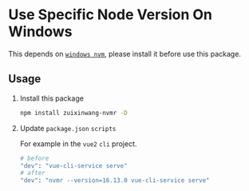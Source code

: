 # Use Specific Node Version On Windows

This depends on [`windows nvm`](https://github.com/coreybutler/nvm-windows), please install it before use this package.

## Usage

1. Install this package

    ``` bash
    npm install zuixinwang-nvmr -D
    ```

2. Update `package.json` `scripts`

    For example in the `vue2` `cli` project.
    ``` bash
    # before
    "dev": "vue-cli-service serve"
    # after
    "dev": "nvmr --version=16.13.0 vue-cli-service serve"
    ```